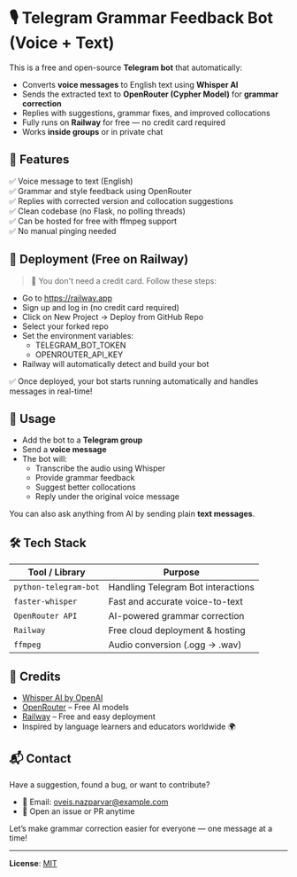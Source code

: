 # 🎙️ Telegram Grammar Feedback Bot (Voice + Text)

This is a free and open-source **Telegram bot** that automatically:
- Converts **voice messages** to English text using **Whisper AI**
- Sends the extracted text to **OpenRouter (Cypher Model)** for **grammar correction**
- Replies with suggestions, grammar fixes, and improved collocations
- Fully runs on **Railway** for free — no credit card required  
- Works **inside groups** or in private chat



## 🧠 Features

✅ Voice message to text (English)  
✅ Grammar and style feedback using OpenRouter  
✅ Replies with corrected version and collocation suggestions  
✅ Clean codebase (no Flask, no polling threads)  
✅ Can be hosted for free with ffmpeg support  
✅ No manual pinging needed



## 🚄 Deployment (Free on Railway)

> 📌 You don't need a credit card. Follow these steps:

- Go to https://railway.app
- Sign up and log in (no credit card required)
- Click on New Project → Deploy from GitHub Repo
- Select your forked repo
- Set the environment variables:
  - TELEGRAM_BOT_TOKEN
  - OPENROUTER_API_KEY
- Railway will automatically detect and build your bot

✅ Once deployed, your bot starts running automatically and handles messages in real-time!


## 🤖 Usage

- Add the bot to a **Telegram group**
- Send a **voice message**
- The bot will:
  - Transcribe the audio using Whisper
  - Provide grammar feedback
  - Suggest better collocations
  - Reply under the original voice message

You can also ask anything from AI by sending plain **text messages**.



## 🛠 Tech Stack

| Tool / Library       | Purpose                                   |
|----------------------|-------------------------------------------|
| `python-telegram-bot`| Handling Telegram Bot interactions        |
| `faster-whisper`     | Fast and accurate voice-to-text           |
| `OpenRouter API`     | AI-powered grammar correction             |
| `Railway`            | Free cloud deployment & hosting           |
| `ffmpeg`             | Audio conversion (.ogg → .wav)            |



## 🙌 Credits

- [Whisper AI by OpenAI](https://github.com/openai/whisper)  
- [OpenRouter](https://openrouter.ai) – Free AI models  
- [Railway](https://railway.app) – Free and easy deployment  
- Inspired by language learners and educators worldwide 🌍



## 📬 Contact

Have a suggestion, found a bug, or want to contribute?

- 📧 Email: oveis.nazparvar@example.com    
- 💬 Open an issue or PR anytime

Let’s make grammar correction easier for everyone — one message at a time!

---

**License**: [MIT](LICENSE)
